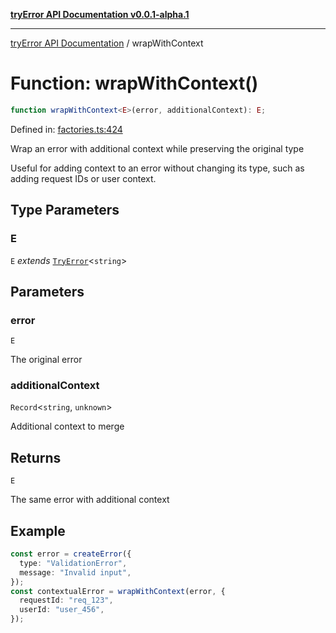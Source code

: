 [**tryError API Documentation v0.0.1-alpha.1**](../index.md)

---

[tryError API Documentation](../index.md) / wrapWithContext

# Function: wrapWithContext()

```ts
function wrapWithContext<E>(error, additionalContext): E;
```

Defined in: [factories.ts:424](https://github.com/oconnorjohnson/try-error/blob/e3ae0308069a4fba073f4543d527ad76373db795/src/factories.ts#L424)

Wrap an error with additional context while preserving the original type

Useful for adding context to an error without changing its type,
such as adding request IDs or user context.

## Type Parameters

### E

`E` _extends_ [`TryError`](../interfaces/TryError.md)\<`string`\>

## Parameters

### error

`E`

The original error

### additionalContext

`Record`\<`string`, `unknown`\>

Additional context to merge

## Returns

`E`

The same error with additional context

## Example

```typescript
const error = createError({
  type: "ValidationError",
  message: "Invalid input",
});
const contextualError = wrapWithContext(error, {
  requestId: "req_123",
  userId: "user_456",
});
```
